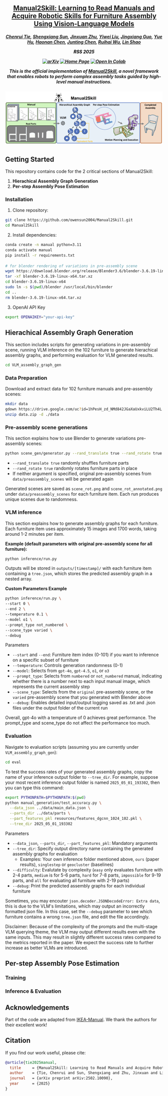 <h2 align="center"> <a href="https://owensun2004.github.io/Furniture-Assembly-Web/">Manual2Skill: Learning to Read Manuals and Acquire Robotic Skills for Furniture Assembly Using Vision-Language Models</a>
</h2>

<h5 align="center">

[Chenrui Tie](https://crtie.github.io/),
[Shengxiang Sun](https://owensun2004.github.io/),
[Jinxuan Zhu](https://www.linkedin.com/in/jinxuan-zhu-08a8972b7/),
[Yiwei Liu](https://lew1sin.github.io/),
[Jingxiang Guo](https://borisguo6.github.io/),
[Yue Hu](https://blog.csdn.net/xyyxyyx),
[Haonan Chen](https://github.com/chenhn02),
[Junting Chen](https://sgtvincent.github.io/),
[Ruihai Wu](https://warshallrho.github.io/),
[Lin Shao](https://linsats.github.io/)

<font color="black"><strong>RSS 2025</strong></font> 

[![arXiv](https://img.shields.io/badge/Paper-arXiv-red)](https://arxiv.org/abs/2502.10090) 
[![Home Page](https://img.shields.io/badge/Project-Website-green.svg)](https://owensun2004.github.io/Furniture-Assembly-Web) 
[![Open In Colab](https://colab.research.google.com/assets/colab-badge.svg)](https://colab.research.google.com/drive/15XH8jhqodE4-GuiIe_IRrwjaeZt6uiQj?usp=sharing)

This is the official implementation of **[Manual2Skill](https://owensun2004.github.io/Furniture-Assembly-Web)**, a novel framework that enables robots to perform complex assembly tasks guided by high-level manual instructions.

</h5>

![Demo Preview](assets/fig1.png)

## Getting Started

This repository contains code for the 2 critical sections of Manual2Skill: 

1. **Hierachical Assembly Graph Generation**
2. **Per-step Assembly Pose Estimation**


### Installation
1. Clone repository:
  ```bash
  git clone https://github.com/owensun2004/Manual2Skill.git
  cd Manual2Skill
  ```

2. Install dependencies:
```bash
conda create -n manual python=3.11
conda activate manual
pip install -r requirements.txt

# for blender rendering of variations in pre-assembly scene
wget https://download.blender.org/release/Blender3.6/blender-3.6.19-linux-x64.tar.xz
tar -xf blender-3.6.19-linux-x64.tar.xz
cd blender-3.6.19-linux-x64
sudo ln -s $(pwd)/blender /usr/local/bin/blender
cd ..
rm blender-3.6.19-linux-x64.tar.xz
```

3. OpenAI API Key
```bash
export OPENAIKEY="your-api-key"
```

## Hierachical Assembly Graph Generation
This section includes scripts for generating variations in pre-assembly scene, running VLM inference on the 102 furniture to generate hierachical assembly graphs, and performing evaluation for VLM generated results.

```bash
cd VLM_assembly_graph_gen
```

### Data Preparation
Download and extract data for 102 furniture manuals and pre-assembly scenes:
```bash
mkdir data
gdown https://drive.google.com/uc?id=1hPesH_zd_NMd842JGaXaUxkviLU2Th4L
unzip data.zip -d ./data
```

### Pre-assembly scene generations
This section explains how to use Blender to generate variations pre-assembly scenes:
```bash
python scene_gen/generator.py --rand_translate true --rand_rotate true
```
- `--rand_translate true` randomly shuffles furniture parts
- `--rand_rotate true` randomly rotates furniture parts in place
- If neither argument is specified, original pre-assembly scenes from `data/preassembly_scenes` will be generated again

Generated scenes are saved as `scene_rot.png` and `scene_rot_annotated.png` under `data/preassembly_scenes` for each furniture item. Each run produces unique scenes due to randomness.

### VLM inference
This section explains how to generate assembly graphs for each furniture.  Each furniture item uses approximately 15 images and 1700 words, taking around 1-2 minutes per item. 

**Example (default parameters with original pre-assembly scene for all furniture):**
```bash
python inference/run.py 
```
Outputs will be stored in `outputs/[timestamp]/` with each furniture item containing a `tree.json`, which stores the predicted assembly graph in a nested array.

**Custom Parameters Example**
```bash
python inference/run.py \
--start 0 \
--end 2 \
--temperature 0.1 \
--model o1 \
--prompt_type not_numbered \
--scene_type varied \
--debug
```
Parameters
- `--start` and `--end`: Furniture item index (0-101) if you want to inference on a specific subset of furniture
- `--temperature`: Controls generation randomness (0-1)
- `--model`: Selects from `gpt-4o`, `gpt-4.5`, `o1`, or `o3`
- `--prompt_type`: Selects from `numbered` or `not_numbered` manual, indicating whether there is a number next to each input manual image, which represents the current assembly step
- `--scene_type`: Selects from the `original` pre-assembly scene, or the `varied` pre-assembly scene that you generated with Blender above
- `--debug`: Enables detailed input/output logging saved as .txt and .json files under the output folder of the current run

Overall, gpt-4o with a temperature of 0 achieves great performance. The prompt_type and scene_type do not affect the performance too much.

### Evaluation
Navigate to evaluation scripts (assuming you are currently under `VLM_assembly_graph_gen`):
```bash
cd eval
```

To test the success rates of your generated assembly graphs, copy the name of your inference output folder to `--tree_dir`. For example, suppose your most recent inference output folder is named `2025_05_01_193302`, then you can type this command:
```bash
export PYTHONPATH=$PYTHONPATH:$(pwd)
python manual_generation/test_accuracy.py \
  --data_json ../data/main_data.json \
  --parts_dir ../data/parts \
  --part_features_pkl resources/features_dgcnn_1024_102.pkl \
  --tree_dir 2025_05_01_193302
```
Parameters
- `--data_json`, `--parts_dir`, `--part_features_pkl`: Mandatory arguments
- `--tree_dir`: Specify output directory name containing the generated assembly graphs for evaluation
  - Examples: Your own inference folder mentioned above, `ours` (paper results), `singlestep` or `geocluster` (baselines)
- `--difficulty`: Evalutate by complexity (`easy` only evaluates furniture with 2-4 parts, `medium` is for 5-6 parts, `hard` for 7-8 parts, `impossible` for 9-19 parts, and `all` for evaluating all furniture with 2-19 parts)
- `--debug`: Print the predicted assembly graphs for each individual furniture

Sometimes, you may encouter `json.decoder.JSONDecodeError: Extra data`, this is due to the VLM's limitations, which may output an incorrectly formatted json file. In this case, set the `--debug` parameter to see which furniture contains a wrong `tree.json` file, and edit the file accordingly.

Disclaimer: Because of the complexity of the prompts and the multi-stage VLM querying theme, the VLM may output different results even with the same inputs. This may result in slightly different success rates compared to the metrics reported in the paper. We expect the success rate to further increase as better VLMs are introduced.

## Per-step Assembly Pose Estimation

### Training

### Inference & Evaluation

## Acknowledgements
Part of the code are adapted from [IKEA-Manual](https://cs.stanford.edu/~rcwang/projects/ikea_manual/). We thank the authors for their excellent work!

## Citation
If you find our work useful, please cite:

```bibtex
@article{tie2025manual,
  title     = {Manual2Skill: Learning to Read Manuals and Acquire Robotic Skills for Furniture Assembly Using Vision-Language Models},
  author    = {Tie, Chenrui and Sun, Shengxiang and Zhu, Jinxuan and Liu, Yiwei and Guo, Jingxiang and Hu, Yue and Chen, Haonan and Chen, Junting and Wu, Ruihai and Shao, Lin},
  journal   = {arXiv preprint arXiv:2502.10090},
  year      = {2025}
}
```
